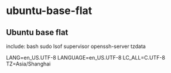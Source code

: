 # ubuntu-base-flat

## Ubuntu base flat

include: bash sudo lsof supervisor openssh-server tzdata

LANG=en_US.UTF-8
LANGUAGE=en_US.UTF-8
LC_ALL=C.UTF-8
TZ=Asia/Shanghai

